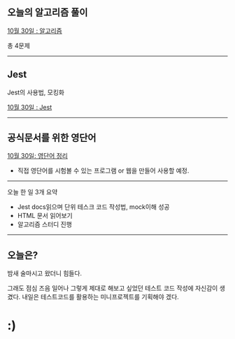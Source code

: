 ## 오늘의 알고리즘 풀이

[10월 30일 : 알고리즘](<https://github.com/dailythm/dailythm-GwonYeong/tree/main/2022/Oct/30(Sun)>)

총 4문제

---

## Jest

Jest의 사용법, 모킹화

[10월 30일 : Jest](https://github.com/kwanyung/Library/tree/main/Jest)

---

## 공식문서를 위한 영단어

[10월 30일: 영단어 정리](https://github.com/kwanyung/Library/blob/main/English/Word/word.json)

-   직접 영단어를 시험볼 수 있는 프로그램 or 웹을 만들어 사용할 예정.

---

오늘 한 일 3개 요약

-   Jest docs읽으며 단위 테스크 코드 작성법, mock이해 성공
-   HTML 문서 읽어보기
-   알고리즘 스터디 진행

---

## 오늘은?

밤새 술마시고 왔더니 힘들다.

그래도 점심 즈음 일어나 그렇게 제대로 해보고 싶었던 테스트 코드 작성에 자신감이 생겼다. 내일은 테스트코드를 활용하는 미니프로젝트를 기획해야 겠다.

# :)
